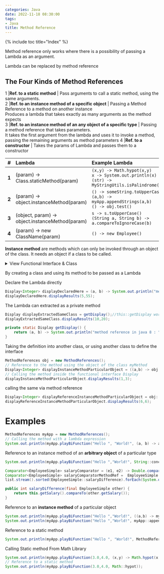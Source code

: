 ```yaml
---
categories: Java
date: 2022-11-18 08:30:00
tags:
- Java
title: Method Reference
---
```


{% include toc title="Index" %}

Method reference only works where there is a possibility of passing a Lambda as
an argument.

Lambda can be replaced by method reference

## The Four Kinds of Method References

1 |**Ref. to a static method**                                        | Pass
arguments to call a static method, using the same
arguments.								                                                                                       
2 |**Ref. to an instance method of a specific object**                | Passing
a Method Reference to a method on another instance <br/>Produces a lambda that
takes exactly as many arguments as the method
expects                                            
3 |**Ref. to an instance method of an any object of a specific type** | Passing
a method reference that takes parameters. <br/>It takes the first argument from
the lambda and uses it to invoke a method, passing the remaining arguments as
method parameters
4 |**Ref. to a constructor**                                          | Takes
the params of Lambda and passes them to a constructor

| **#** | **Lambda**         				  			                    | **Example Lambda**                                                                                             | **Method Ref style**       | **Method Reference**                                                                                                    |
|:------|:------------------------------------------------|:---------------------------------------------------------------------------------------------------------------|:---------------------------|:------------------------------------------------------------------------------------------------------------------------|
| **1** | (param) -> Class.staticMethod(param)            | `(x,y) -> Math.hypot(x,y)` <br/> `x -> System.out.println(x)` <br/> `(str) -> MyStringUtils.isPalindrome(str)` | SomeClass::staticMethod    | `Math::hypot` <br/> `System.out :: print` <br /> `MyStringUtils :: isPalindrome`                                        |
| **2** | (param) -> object.instanceMethod(param)         | `() -> someString.toUpperCase()` <br/> `(a,b) -> myApp.appendStrings(a,b)` <br/> `() -> obj.test()`            | someObject::instanceMethod | `someString::toUpperCase` <br/> `myApp::appendStrings` <br/> `obj :: test`                                              | 
| **3** | (object, param) -> object.instanceMethod(param) | `s -> s.toUpperCase()` <br/> `(String a, String b) -> a.compareToIgnoreCase(b)`                                | SomeClass::instanceMethod  | `String::toUpperCase` <br/> `String::compareToIgnoreCase` <br/> `employees.stream().sorted(Employee::salaryDifference)` |
| **4** | (param) -> new ClassName(param)                 | `() -> new Employee()`                                                                                         | SomeClass::new             | `Employee::new`                                                                                                         |

**Instance method** are methods which can only be invoked through an object of
the class. It needs an object if a class to be called.

<details>
    <summary> 
    View Functional Interface & Class
    </summary>
{% gist nitinkc/9e72f492d1dc4ccd37870e5989788c55 %}
</details>

By creating a class and using its method to be passed as a Lambda

Declare the Lambda directly

```java
Display<Integer> displayDeclaredHere = (a, b) -> System.out.println("method reference in java 8 : " + (a + b));
displayDeclaredHere.displayResults(5,55);
```

The Lambda can extracted as a private method

```java
Display displayExtractedSameClass = getDisplay();//this::getDisplay works with non-static classes
displayExtractedSameClass.displayResults(10,20);

private static Display getDisplay() {
    return (a, b) -> System.out.println("method reference in java 8 : " + a + b);
}
```

Taking the definition into another class, or using another class to define the
interface

```java
MethodReferences obj = new MethodReferences();
// Reference to the method using the object of the class myMethod
Display<Integer> displayInstanceMethodParticularObject = ((a,b) -> obj.myMethod(a,b));//putting the definition in object of another class
// Calling the method inside the functional interface Display
displayInstanceMethodParticularObject.displayResults(1,3);
```

calling the same via method reference

```java
Display<Integer> displayReferenceInstanceMethodParticularObject = obj::myMethod;
displayReferenceInstanceMethodParticularObject.displayResults(6,6);
```

# Examples

```java
MethodReferences myApp = new MethodReferences();
// Calling the method with a lambda expression
System.out.println(myApp.playBiFunction("Hello ", "World!", (a, b) -> a.concat(b)));
```

Reference to an instance method of an **arbitrary object** of a particular type

```java
System.out.println(myApp.playBiFunction("Hello ","World!", String::concat));

Comparator<EmployeeSimple> salaryComparator = (e1, e2) -> Double.compare(e1.getSalary(), e2.getSalary());
Comparator<EmployeeSimple> salaryComparatorMethodRef =  EmployeeSimple::salaryDifference;
list.stream().sorted(EmployeeSimple::salaryDifference).forEach(System.out::println);

public int salaryDifference(final EmployeeSimple other) {
    return this.getSalary().compareTo(other.getSalary());
}
```

Reference to an **instance method** of a particular object

```java
System.out.println(myApp.playBiFunction("Hello ","World!", ((a,b) -> myApp.appendStrings(a,b))));
System.out.println(myApp.playBiFunction("Hello ","World!", myApp::appendStrings));
```

Reference to a static method

```java
System.out.println(myApp.playBiFunction("Hello ", "World!", MethodReferences::staticAppendStrings));
```

Calling Static method From Math Library

```java
System.out.println(myApp.playBiFunction(3.0,4.0, (x,y) -> Math.hypot(x,y)));
// Reference to a static method
System.out.println(myApp.playBiFunction(3.0,4.0, Math::hypot));
```